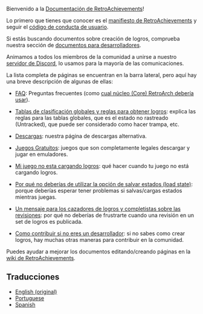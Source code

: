 Bienvenido a la [Documentación de RetroAchievements](https://docs.retroachievements.org/)!

Lo primero que tienes que conocer es el [manifiesto de RetroAchievements](RetroAchievements-Manifesto-es) y seguir el [código de conducta de usuario](Users-Code-of-Conduct-es).

Si estás buscando documentos sobre creación de logros, comprueba nuestra sección de [documentos para desarrolladores](Developer-docs-es).

Animamos a todos los miembros de la comunidad a unirse a nuestro [servidor de Discord](https://discord.gg/dq2E4hE), lo usamos para la mayoría de las comunicaciones.

La lista completa de páginas se encuentran en la barra lateral, pero aquí hay una breve descripción de algunas de ellas:

- [FAQ](FAQ-es): Preguntas frecuentes (como [cual núcleo (Core) RetroArch debería usar](https://github.com/RetroAchievements/docs/wiki/FAQ-es#qu%C3%A9-n%C3%BAcleos-core-retroarch-deber%C3%ADa-usar)).

- [Tablas de clasificación globales y reglas para obtener logros](Global-Leaderboard-and-Achievement-Hunting-Rules-es): explica las reglas para las tablas globales, que es el estado no rastreado (Untracked), que puede ser considerado como hacer trampa, etc.

- [Descargas](Downloads-es): nuestra página de descargas alternativa.

- [Juegos Gratuitos](Free-Games): juegos que son completamente legales descargar y jugar en emuladores.

- [Mi juego no esta cargando logros](My-game-is-not-loading-achievements-es): qué hacer cuando tu juego no está cargando logros.

- [Por qué no deberías de utilizar la opción de salvar estados (load state)](Why-you-shouldn't-use-the-load-state-feature): porque deberías esperar tener problemas si salvas/cargas estados mientras juegas.

- [Un mensaje para los cazadores de logros y completistas sobre las revisiones](A-message-for-Achievement-Hunters-and-Completionists-about-revisions): por qué no deberías de frustrarte cuando una revisión en un set de logros es publicada.

- [Como contribuir si no eres un desarrollador](How-to-contribute-if-you-are-not-a-developer): si no sabes como crear logros, hay muchas otras maneras para contribuir en la comunidad.

Puedes ayudar a mejorar los documentos editando/creando páginas en la [wiki de RetroAchievements](https://github.com/RetroAchievements/docs/wiki).

## Traducciones

- [English (original)](Home)
- [Portuguese](Home-pt_BR)
- [Spanish](Home-es)
